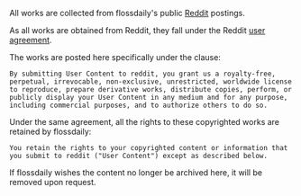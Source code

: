 All works are collected from flossdaily's public [Reddit](http://reddit.com/) postings.

As all works are obtained from Reddit, they fall under the Reddit [user agreement](http://www.reddit.com/help/useragreement#section_content).

The works are posted here specifically under the clause:

```
By submitting User Content to reddit, you grant us a royalty-free, perpetual, irrevocable, non-exclusive, unrestricted, worldwide license to reproduce, prepare derivative works, distribute copies, perform, or publicly display your User Content in any medium and for any purpose, including commercial purposes, and to authorize others to do so.
```

Under the same agreement, all the rights to these copyrighted works are retained by flossdaily:

```
You retain the rights to your copyrighted content or information that you submit to reddit ("User Content") except as described below.
```

If flossdaily wishes the content no longer be archived here, it will be removed upon request.
